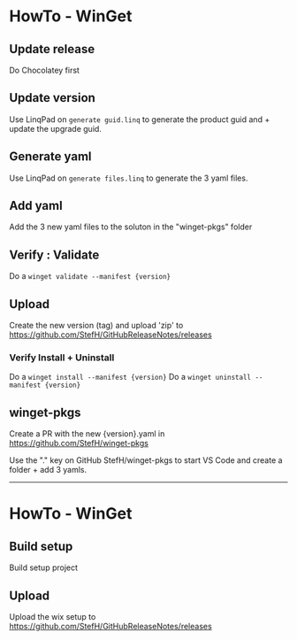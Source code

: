 # HowTo - WinGet

## Update release
Do Chocolatey first

## Update version
Use LinqPad on `generate guid.linq` to generate the product guid and + update the upgrade guid.

## Generate yaml
Use LinqPad on `generate files.linq` to generate the 3 yaml files.

## Add yaml
Add the 3 new yaml files to the soluton in the "winget-pkgs" folder

## Verify : Validate
Do a `winget validate --manifest {version}`

## Upload
Create the new version (tag) and upload 'zip' to https://github.com/StefH/GitHubReleaseNotes/releases

### Verify Install + Uninstall
Do a `winget install --manifest {version}`
Do a `winget uninstall --manifest {version}`

## winget-pkgs
Create a PR with the new {version}.yaml in https://github.com/StefH/winget-pkgs

Use the "." key on GitHub StefH/winget-pkgs to start VS Code and create a folder + add 3 yamls.



--------------------------------


# HowTo - WinGet

## Build setup
Build setup project

## Upload
Upload the wix setup to https://github.com/StefH/GitHubReleaseNotes/releases